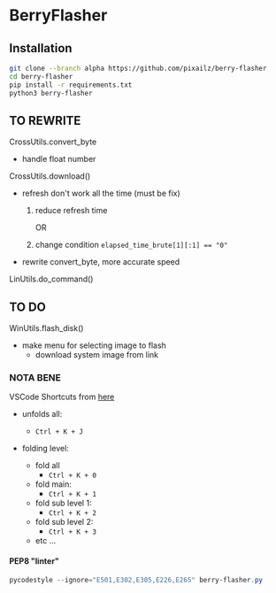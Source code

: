 # BerryFlasher

## Installation

```bash
git clone --branch alpha https://github.com/pixailz/berry-flasher
cd berry-flasher
pip install -r requirements.txt
python3 berry-flasher
```

## TO REWRITE
CrossUtils.convert_byte
- handle float number

CrossUtils.download()
- refresh don't work all the time (must be fix)
  1. reduce refresh time

      OR
  2. change condition  `elapsed_time_brute[1][:1] == "0"`
- rewrite convert_byte, more accurate speed

LinUtils.do_command()

## TO DO
WinUtils.flash_disk()
- make menu for selecting image to flash
  - download system image from link

### NOTA BENE
VSCode Shortcuts from [here](https://www.codegrepper.com/code-examples/css/collapse+all+functions+visual+studio+code)
- unfolds all:
  - `Ctrl + K + J`

- folding level:
  - fold all
    - `Ctrl + K + 0`
  - fold main:
    - `Ctrl + K + 1`
  - fold sub level 1:
    - `Ctrl + K + 2`
  - fold sub level 2:
    - `Ctrl + K + 3`
  - etc ...

#### PEP8 "linter"
```powershell
pycodestyle --ignore="E501,E302,E305,E226,E265" berry-flasher.py
```
